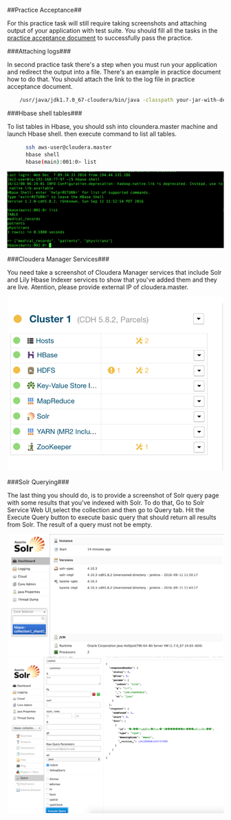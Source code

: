 ##Practice Acceptance##

  For this practice task will still require taking screenshots and attaching output of your application with test suite. You should fill all the tasks in the [practice acceptance document](https://docs.google.com/spreadsheets/d/1y50_13xftT4ATGkTItBwYbsufgdf2ExtrvDLmYen4Sw/edit?usp=sharing) to successfully pass the practice.


###Attaching logs###

  In second practice task there's a step when you must run your application and redirect the output into a file. There's an example in practice document how to do that. You should attach the link to the log file in practice acceptance document.
```bash
    /usr/java/jdk1.7.0_67-cloudera/bin/java -classpath your-jar-with-dependencies.jar your.entry.PointClass >> asdf.log
```
###Hbase shell tables###

  To list tables in Hbase, you should ssh into cloundera.master machine and launch Hbase shell. then execute command to list all tables.
```bash
      ssh aws-user@cloudera.master
      hbase shell
      hbase(main):001:0> list
```      


![alt text](images/hbase-list-acceptance.png "Hbase shell list tables")

###Cloudera Manager Services###

  You need take a screenshot of Cloudera Manager services that include Solr and Lily Hbase Indexer services to show that you've added them and they are live. Atention, please provide external IP of cloudera.master.

  ![alt text](images/cloudera-manager-acceptance.png "Cludera Manager services")

###Solr Querying###

  The last thing you should do, is to provide a screenshot of Solr query page with some results that you've indexed with Solr.
  To do that, Go to Solr Service Web UI,select the collection and then go to Query tab. Hit the Execute Query button to execute basic query that should return all results from Solr. The result of a query must not be empty.

![alt text](images/solr-collection-acceptance.png "Solr collection selection")
![alt text](images/solr-query-acceptance.png "Solr query execution")
